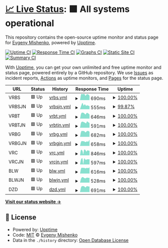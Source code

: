 # [📈 Live Status](https://gdmad.github.io/status-check): <!--live status--> **🟩 All systems operational**

This repository contains the open-source uptime monitor and status page for [Evgeny Mishenko](https://gdmad.github.io/status-check), powered by [Upptime](https://github.com/upptime/upptime).

[![Uptime CI](https://github.com/gdmad/status-check/workflows/Uptime%20CI/badge.svg)](https://github.com/gdmad/status-check/actions?query=workflow%3A%22Uptime+CI%22)
[![Response Time CI](https://github.com/gdmad/status-check/workflows/Response%20Time%20CI/badge.svg)](https://github.com/gdmad/status-check/actions?query=workflow%3A%22Response+Time+CI%22)
[![Graphs CI](https://github.com/gdmad/status-check/workflows/Graphs%20CI/badge.svg)](https://github.com/gdmad/status-check/actions?query=workflow%3A%22Graphs+CI%22)
[![Static Site CI](https://github.com/gdmad/status-check/workflows/Static%20Site%20CI/badge.svg)](https://github.com/gdmad/status-check/actions?query=workflow%3A%22Static+Site+CI%22)
[![Summary CI](https://github.com/gdmad/status-check/workflows/Summary%20CI/badge.svg)](https://github.com/gdmad/status-check/actions?query=workflow%3A%22Summary+CI%22)

With [Upptime](https://upptime.js.org), you can get your own unlimited and free uptime monitor and status page, powered entirely by a GitHub repository. We use [Issues](https://github.com/gdmad/status-check/issues) as incident reports, [Actions](https://github.com/gdmad/status-check/actions) as uptime monitors, and [Pages](https://gdmad.github.io/status-check) for the status page.

<!--start: status pages-->
<!-- This summary is generated by Upptime (https://github.com/upptime/upptime) -->
<!-- Do not edit this manually, your changes will be overwritten -->
<!-- prettier-ignore -->
| URL | Status | History | Response Time | Uptime |
| --- | ------ | ------- | ------------- | ------ |
| <img alt="" src="https://icons.duckduckgo.com/ip3/null.ico" height="13"> VRBS | 🟩 Up | [vrbs.yml](https://github.com/gdmad/status-check/commits/HEAD/history/vrbs.yml) | <details><summary><img alt="Response time graph" src="./graphs/vrbs/response-time-week.png" height="20"> 690ms</summary><br><a href="https://gdmad.github.io/status-check/history/vrbs"><img alt="Response time 626" src="https://img.shields.io/endpoint?url=https%3A%2F%2Fraw.githubusercontent.com%2Fgdmad%2Fstatus-check%2FHEAD%2Fapi%2Fvrbs%2Fresponse-time.json"></a><br><a href="https://gdmad.github.io/status-check/history/vrbs"><img alt="24-hour response time 531" src="https://img.shields.io/endpoint?url=https%3A%2F%2Fraw.githubusercontent.com%2Fgdmad%2Fstatus-check%2FHEAD%2Fapi%2Fvrbs%2Fresponse-time-day.json"></a><br><a href="https://gdmad.github.io/status-check/history/vrbs"><img alt="7-day response time 690" src="https://img.shields.io/endpoint?url=https%3A%2F%2Fraw.githubusercontent.com%2Fgdmad%2Fstatus-check%2FHEAD%2Fapi%2Fvrbs%2Fresponse-time-week.json"></a><br><a href="https://gdmad.github.io/status-check/history/vrbs"><img alt="30-day response time 725" src="https://img.shields.io/endpoint?url=https%3A%2F%2Fraw.githubusercontent.com%2Fgdmad%2Fstatus-check%2FHEAD%2Fapi%2Fvrbs%2Fresponse-time-month.json"></a><br><a href="https://gdmad.github.io/status-check/history/vrbs"><img alt="1-year response time 654" src="https://img.shields.io/endpoint?url=https%3A%2F%2Fraw.githubusercontent.com%2Fgdmad%2Fstatus-check%2FHEAD%2Fapi%2Fvrbs%2Fresponse-time-year.json"></a></details> | <details><summary><a href="https://gdmad.github.io/status-check/history/vrbs">100.00%</a></summary><a href="https://gdmad.github.io/status-check/history/vrbs"><img alt="All-time uptime 99.84%" src="https://img.shields.io/endpoint?url=https%3A%2F%2Fraw.githubusercontent.com%2Fgdmad%2Fstatus-check%2FHEAD%2Fapi%2Fvrbs%2Fuptime.json"></a><br><a href="https://gdmad.github.io/status-check/history/vrbs"><img alt="24-hour uptime 100.00%" src="https://img.shields.io/endpoint?url=https%3A%2F%2Fraw.githubusercontent.com%2Fgdmad%2Fstatus-check%2FHEAD%2Fapi%2Fvrbs%2Fuptime-day.json"></a><br><a href="https://gdmad.github.io/status-check/history/vrbs"><img alt="7-day uptime 100.00%" src="https://img.shields.io/endpoint?url=https%3A%2F%2Fraw.githubusercontent.com%2Fgdmad%2Fstatus-check%2FHEAD%2Fapi%2Fvrbs%2Fuptime-week.json"></a><br><a href="https://gdmad.github.io/status-check/history/vrbs"><img alt="30-day uptime 100.00%" src="https://img.shields.io/endpoint?url=https%3A%2F%2Fraw.githubusercontent.com%2Fgdmad%2Fstatus-check%2FHEAD%2Fapi%2Fvrbs%2Fuptime-month.json"></a><br><a href="https://gdmad.github.io/status-check/history/vrbs"><img alt="1-year uptime 99.95%" src="https://img.shields.io/endpoint?url=https%3A%2F%2Fraw.githubusercontent.com%2Fgdmad%2Fstatus-check%2FHEAD%2Fapi%2Fvrbs%2Fuptime-year.json"></a></details>
| <img alt="" src="https://icons.duckduckgo.com/ip3/null.ico" height="13"> VRBSJN | 🟩 Up | [vrbsjn.yml](https://github.com/gdmad/status-check/commits/HEAD/history/vrbsjn.yml) | <details><summary><img alt="Response time graph" src="./graphs/vrbsjn/response-time-week.png" height="20"> 555ms</summary><br><a href="https://gdmad.github.io/status-check/history/vrbsjn"><img alt="Response time 688" src="https://img.shields.io/endpoint?url=https%3A%2F%2Fraw.githubusercontent.com%2Fgdmad%2Fstatus-check%2FHEAD%2Fapi%2Fvrbsjn%2Fresponse-time.json"></a><br><a href="https://gdmad.github.io/status-check/history/vrbsjn"><img alt="24-hour response time 460" src="https://img.shields.io/endpoint?url=https%3A%2F%2Fraw.githubusercontent.com%2Fgdmad%2Fstatus-check%2FHEAD%2Fapi%2Fvrbsjn%2Fresponse-time-day.json"></a><br><a href="https://gdmad.github.io/status-check/history/vrbsjn"><img alt="7-day response time 555" src="https://img.shields.io/endpoint?url=https%3A%2F%2Fraw.githubusercontent.com%2Fgdmad%2Fstatus-check%2FHEAD%2Fapi%2Fvrbsjn%2Fresponse-time-week.json"></a><br><a href="https://gdmad.github.io/status-check/history/vrbsjn"><img alt="30-day response time 564" src="https://img.shields.io/endpoint?url=https%3A%2F%2Fraw.githubusercontent.com%2Fgdmad%2Fstatus-check%2FHEAD%2Fapi%2Fvrbsjn%2Fresponse-time-month.json"></a><br><a href="https://gdmad.github.io/status-check/history/vrbsjn"><img alt="1-year response time 688" src="https://img.shields.io/endpoint?url=https%3A%2F%2Fraw.githubusercontent.com%2Fgdmad%2Fstatus-check%2FHEAD%2Fapi%2Fvrbsjn%2Fresponse-time-year.json"></a></details> | <details><summary><a href="https://gdmad.github.io/status-check/history/vrbsjn">99.87%</a></summary><a href="https://gdmad.github.io/status-check/history/vrbsjn"><img alt="All-time uptime 99.97%" src="https://img.shields.io/endpoint?url=https%3A%2F%2Fraw.githubusercontent.com%2Fgdmad%2Fstatus-check%2FHEAD%2Fapi%2Fvrbsjn%2Fuptime.json"></a><br><a href="https://gdmad.github.io/status-check/history/vrbsjn"><img alt="24-hour uptime 99.12%" src="https://img.shields.io/endpoint?url=https%3A%2F%2Fraw.githubusercontent.com%2Fgdmad%2Fstatus-check%2FHEAD%2Fapi%2Fvrbsjn%2Fuptime-day.json"></a><br><a href="https://gdmad.github.io/status-check/history/vrbsjn"><img alt="7-day uptime 99.87%" src="https://img.shields.io/endpoint?url=https%3A%2F%2Fraw.githubusercontent.com%2Fgdmad%2Fstatus-check%2FHEAD%2Fapi%2Fvrbsjn%2Fuptime-week.json"></a><br><a href="https://gdmad.github.io/status-check/history/vrbsjn"><img alt="30-day uptime 99.93%" src="https://img.shields.io/endpoint?url=https%3A%2F%2Fraw.githubusercontent.com%2Fgdmad%2Fstatus-check%2FHEAD%2Fapi%2Fvrbsjn%2Fuptime-month.json"></a><br><a href="https://gdmad.github.io/status-check/history/vrbsjn"><img alt="1-year uptime 99.97%" src="https://img.shields.io/endpoint?url=https%3A%2F%2Fraw.githubusercontent.com%2Fgdmad%2Fstatus-check%2FHEAD%2Fapi%2Fvrbsjn%2Fuptime-year.json"></a></details>
| <img alt="" src="https://icons.duckduckgo.com/ip3/null.ico" height="13"> VRBT | 🟩 Up | [vrbt.yml](https://github.com/gdmad/status-check/commits/HEAD/history/vrbt.yml) | <details><summary><img alt="Response time graph" src="./graphs/vrbt/response-time-week.png" height="20"> 646ms</summary><br><a href="https://gdmad.github.io/status-check/history/vrbt"><img alt="Response time 655" src="https://img.shields.io/endpoint?url=https%3A%2F%2Fraw.githubusercontent.com%2Fgdmad%2Fstatus-check%2FHEAD%2Fapi%2Fvrbt%2Fresponse-time.json"></a><br><a href="https://gdmad.github.io/status-check/history/vrbt"><img alt="24-hour response time 507" src="https://img.shields.io/endpoint?url=https%3A%2F%2Fraw.githubusercontent.com%2Fgdmad%2Fstatus-check%2FHEAD%2Fapi%2Fvrbt%2Fresponse-time-day.json"></a><br><a href="https://gdmad.github.io/status-check/history/vrbt"><img alt="7-day response time 646" src="https://img.shields.io/endpoint?url=https%3A%2F%2Fraw.githubusercontent.com%2Fgdmad%2Fstatus-check%2FHEAD%2Fapi%2Fvrbt%2Fresponse-time-week.json"></a><br><a href="https://gdmad.github.io/status-check/history/vrbt"><img alt="30-day response time 687" src="https://img.shields.io/endpoint?url=https%3A%2F%2Fraw.githubusercontent.com%2Fgdmad%2Fstatus-check%2FHEAD%2Fapi%2Fvrbt%2Fresponse-time-month.json"></a><br><a href="https://gdmad.github.io/status-check/history/vrbt"><img alt="1-year response time 651" src="https://img.shields.io/endpoint?url=https%3A%2F%2Fraw.githubusercontent.com%2Fgdmad%2Fstatus-check%2FHEAD%2Fapi%2Fvrbt%2Fresponse-time-year.json"></a></details> | <details><summary><a href="https://gdmad.github.io/status-check/history/vrbt">100.00%</a></summary><a href="https://gdmad.github.io/status-check/history/vrbt"><img alt="All-time uptime 99.91%" src="https://img.shields.io/endpoint?url=https%3A%2F%2Fraw.githubusercontent.com%2Fgdmad%2Fstatus-check%2FHEAD%2Fapi%2Fvrbt%2Fuptime.json"></a><br><a href="https://gdmad.github.io/status-check/history/vrbt"><img alt="24-hour uptime 100.00%" src="https://img.shields.io/endpoint?url=https%3A%2F%2Fraw.githubusercontent.com%2Fgdmad%2Fstatus-check%2FHEAD%2Fapi%2Fvrbt%2Fuptime-day.json"></a><br><a href="https://gdmad.github.io/status-check/history/vrbt"><img alt="7-day uptime 100.00%" src="https://img.shields.io/endpoint?url=https%3A%2F%2Fraw.githubusercontent.com%2Fgdmad%2Fstatus-check%2FHEAD%2Fapi%2Fvrbt%2Fuptime-week.json"></a><br><a href="https://gdmad.github.io/status-check/history/vrbt"><img alt="30-day uptime 100.00%" src="https://img.shields.io/endpoint?url=https%3A%2F%2Fraw.githubusercontent.com%2Fgdmad%2Fstatus-check%2FHEAD%2Fapi%2Fvrbt%2Fuptime-month.json"></a><br><a href="https://gdmad.github.io/status-check/history/vrbt"><img alt="1-year uptime 99.95%" src="https://img.shields.io/endpoint?url=https%3A%2F%2Fraw.githubusercontent.com%2Fgdmad%2Fstatus-check%2FHEAD%2Fapi%2Fvrbt%2Fuptime-year.json"></a></details>
| <img alt="" src="https://icons.duckduckgo.com/ip3/null.ico" height="13"> VRBTJN | 🟩 Up | [vrbtjn.yml](https://github.com/gdmad/status-check/commits/HEAD/history/vrbtjn.yml) | <details><summary><img alt="Response time graph" src="./graphs/vrbtjn/response-time-week.png" height="20"> 591ms</summary><br><a href="https://gdmad.github.io/status-check/history/vrbtjn"><img alt="Response time 841" src="https://img.shields.io/endpoint?url=https%3A%2F%2Fraw.githubusercontent.com%2Fgdmad%2Fstatus-check%2FHEAD%2Fapi%2Fvrbtjn%2Fresponse-time.json"></a><br><a href="https://gdmad.github.io/status-check/history/vrbtjn"><img alt="24-hour response time 521" src="https://img.shields.io/endpoint?url=https%3A%2F%2Fraw.githubusercontent.com%2Fgdmad%2Fstatus-check%2FHEAD%2Fapi%2Fvrbtjn%2Fresponse-time-day.json"></a><br><a href="https://gdmad.github.io/status-check/history/vrbtjn"><img alt="7-day response time 591" src="https://img.shields.io/endpoint?url=https%3A%2F%2Fraw.githubusercontent.com%2Fgdmad%2Fstatus-check%2FHEAD%2Fapi%2Fvrbtjn%2Fresponse-time-week.json"></a><br><a href="https://gdmad.github.io/status-check/history/vrbtjn"><img alt="30-day response time 625" src="https://img.shields.io/endpoint?url=https%3A%2F%2Fraw.githubusercontent.com%2Fgdmad%2Fstatus-check%2FHEAD%2Fapi%2Fvrbtjn%2Fresponse-time-month.json"></a><br><a href="https://gdmad.github.io/status-check/history/vrbtjn"><img alt="1-year response time 841" src="https://img.shields.io/endpoint?url=https%3A%2F%2Fraw.githubusercontent.com%2Fgdmad%2Fstatus-check%2FHEAD%2Fapi%2Fvrbtjn%2Fresponse-time-year.json"></a></details> | <details><summary><a href="https://gdmad.github.io/status-check/history/vrbtjn">100.00%</a></summary><a href="https://gdmad.github.io/status-check/history/vrbtjn"><img alt="All-time uptime 99.99%" src="https://img.shields.io/endpoint?url=https%3A%2F%2Fraw.githubusercontent.com%2Fgdmad%2Fstatus-check%2FHEAD%2Fapi%2Fvrbtjn%2Fuptime.json"></a><br><a href="https://gdmad.github.io/status-check/history/vrbtjn"><img alt="24-hour uptime 100.00%" src="https://img.shields.io/endpoint?url=https%3A%2F%2Fraw.githubusercontent.com%2Fgdmad%2Fstatus-check%2FHEAD%2Fapi%2Fvrbtjn%2Fuptime-day.json"></a><br><a href="https://gdmad.github.io/status-check/history/vrbtjn"><img alt="7-day uptime 100.00%" src="https://img.shields.io/endpoint?url=https%3A%2F%2Fraw.githubusercontent.com%2Fgdmad%2Fstatus-check%2FHEAD%2Fapi%2Fvrbtjn%2Fuptime-week.json"></a><br><a href="https://gdmad.github.io/status-check/history/vrbtjn"><img alt="30-day uptime 100.00%" src="https://img.shields.io/endpoint?url=https%3A%2F%2Fraw.githubusercontent.com%2Fgdmad%2Fstatus-check%2FHEAD%2Fapi%2Fvrbtjn%2Fuptime-month.json"></a><br><a href="https://gdmad.github.io/status-check/history/vrbtjn"><img alt="1-year uptime 99.99%" src="https://img.shields.io/endpoint?url=https%3A%2F%2Fraw.githubusercontent.com%2Fgdmad%2Fstatus-check%2FHEAD%2Fapi%2Fvrbtjn%2Fuptime-year.json"></a></details>
| <img alt="" src="https://icons.duckduckgo.com/ip3/null.ico" height="13"> VRBG | 🟩 Up | [vrbg.yml](https://github.com/gdmad/status-check/commits/HEAD/history/vrbg.yml) | <details><summary><img alt="Response time graph" src="./graphs/vrbg/response-time-week.png" height="20"> 682ms</summary><br><a href="https://gdmad.github.io/status-check/history/vrbg"><img alt="Response time 702" src="https://img.shields.io/endpoint?url=https%3A%2F%2Fraw.githubusercontent.com%2Fgdmad%2Fstatus-check%2FHEAD%2Fapi%2Fvrbg%2Fresponse-time.json"></a><br><a href="https://gdmad.github.io/status-check/history/vrbg"><img alt="24-hour response time 618" src="https://img.shields.io/endpoint?url=https%3A%2F%2Fraw.githubusercontent.com%2Fgdmad%2Fstatus-check%2FHEAD%2Fapi%2Fvrbg%2Fresponse-time-day.json"></a><br><a href="https://gdmad.github.io/status-check/history/vrbg"><img alt="7-day response time 682" src="https://img.shields.io/endpoint?url=https%3A%2F%2Fraw.githubusercontent.com%2Fgdmad%2Fstatus-check%2FHEAD%2Fapi%2Fvrbg%2Fresponse-time-week.json"></a><br><a href="https://gdmad.github.io/status-check/history/vrbg"><img alt="30-day response time 699" src="https://img.shields.io/endpoint?url=https%3A%2F%2Fraw.githubusercontent.com%2Fgdmad%2Fstatus-check%2FHEAD%2Fapi%2Fvrbg%2Fresponse-time-month.json"></a><br><a href="https://gdmad.github.io/status-check/history/vrbg"><img alt="1-year response time 660" src="https://img.shields.io/endpoint?url=https%3A%2F%2Fraw.githubusercontent.com%2Fgdmad%2Fstatus-check%2FHEAD%2Fapi%2Fvrbg%2Fresponse-time-year.json"></a></details> | <details><summary><a href="https://gdmad.github.io/status-check/history/vrbg">100.00%</a></summary><a href="https://gdmad.github.io/status-check/history/vrbg"><img alt="All-time uptime 99.98%" src="https://img.shields.io/endpoint?url=https%3A%2F%2Fraw.githubusercontent.com%2Fgdmad%2Fstatus-check%2FHEAD%2Fapi%2Fvrbg%2Fuptime.json"></a><br><a href="https://gdmad.github.io/status-check/history/vrbg"><img alt="24-hour uptime 100.00%" src="https://img.shields.io/endpoint?url=https%3A%2F%2Fraw.githubusercontent.com%2Fgdmad%2Fstatus-check%2FHEAD%2Fapi%2Fvrbg%2Fuptime-day.json"></a><br><a href="https://gdmad.github.io/status-check/history/vrbg"><img alt="7-day uptime 100.00%" src="https://img.shields.io/endpoint?url=https%3A%2F%2Fraw.githubusercontent.com%2Fgdmad%2Fstatus-check%2FHEAD%2Fapi%2Fvrbg%2Fuptime-week.json"></a><br><a href="https://gdmad.github.io/status-check/history/vrbg"><img alt="30-day uptime 100.00%" src="https://img.shields.io/endpoint?url=https%3A%2F%2Fraw.githubusercontent.com%2Fgdmad%2Fstatus-check%2FHEAD%2Fapi%2Fvrbg%2Fuptime-month.json"></a><br><a href="https://gdmad.github.io/status-check/history/vrbg"><img alt="1-year uptime 99.98%" src="https://img.shields.io/endpoint?url=https%3A%2F%2Fraw.githubusercontent.com%2Fgdmad%2Fstatus-check%2FHEAD%2Fapi%2Fvrbg%2Fuptime-year.json"></a></details>
| <img alt="" src="https://icons.duckduckgo.com/ip3/null.ico" height="13"> VRBGJN | 🟩 Up | [vrbgjn.yml](https://github.com/gdmad/status-check/commits/HEAD/history/vrbgjn.yml) | <details><summary><img alt="Response time graph" src="./graphs/vrbgjn/response-time-week.png" height="20"> 658ms</summary><br><a href="https://gdmad.github.io/status-check/history/vrbgjn"><img alt="Response time 616" src="https://img.shields.io/endpoint?url=https%3A%2F%2Fraw.githubusercontent.com%2Fgdmad%2Fstatus-check%2FHEAD%2Fapi%2Fvrbgjn%2Fresponse-time.json"></a><br><a href="https://gdmad.github.io/status-check/history/vrbgjn"><img alt="24-hour response time 867" src="https://img.shields.io/endpoint?url=https%3A%2F%2Fraw.githubusercontent.com%2Fgdmad%2Fstatus-check%2FHEAD%2Fapi%2Fvrbgjn%2Fresponse-time-day.json"></a><br><a href="https://gdmad.github.io/status-check/history/vrbgjn"><img alt="7-day response time 658" src="https://img.shields.io/endpoint?url=https%3A%2F%2Fraw.githubusercontent.com%2Fgdmad%2Fstatus-check%2FHEAD%2Fapi%2Fvrbgjn%2Fresponse-time-week.json"></a><br><a href="https://gdmad.github.io/status-check/history/vrbgjn"><img alt="30-day response time 654" src="https://img.shields.io/endpoint?url=https%3A%2F%2Fraw.githubusercontent.com%2Fgdmad%2Fstatus-check%2FHEAD%2Fapi%2Fvrbgjn%2Fresponse-time-month.json"></a><br><a href="https://gdmad.github.io/status-check/history/vrbgjn"><img alt="1-year response time 616" src="https://img.shields.io/endpoint?url=https%3A%2F%2Fraw.githubusercontent.com%2Fgdmad%2Fstatus-check%2FHEAD%2Fapi%2Fvrbgjn%2Fresponse-time-year.json"></a></details> | <details><summary><a href="https://gdmad.github.io/status-check/history/vrbgjn">100.00%</a></summary><a href="https://gdmad.github.io/status-check/history/vrbgjn"><img alt="All-time uptime 100.00%" src="https://img.shields.io/endpoint?url=https%3A%2F%2Fraw.githubusercontent.com%2Fgdmad%2Fstatus-check%2FHEAD%2Fapi%2Fvrbgjn%2Fuptime.json"></a><br><a href="https://gdmad.github.io/status-check/history/vrbgjn"><img alt="24-hour uptime 100.00%" src="https://img.shields.io/endpoint?url=https%3A%2F%2Fraw.githubusercontent.com%2Fgdmad%2Fstatus-check%2FHEAD%2Fapi%2Fvrbgjn%2Fuptime-day.json"></a><br><a href="https://gdmad.github.io/status-check/history/vrbgjn"><img alt="7-day uptime 100.00%" src="https://img.shields.io/endpoint?url=https%3A%2F%2Fraw.githubusercontent.com%2Fgdmad%2Fstatus-check%2FHEAD%2Fapi%2Fvrbgjn%2Fuptime-week.json"></a><br><a href="https://gdmad.github.io/status-check/history/vrbgjn"><img alt="30-day uptime 100.00%" src="https://img.shields.io/endpoint?url=https%3A%2F%2Fraw.githubusercontent.com%2Fgdmad%2Fstatus-check%2FHEAD%2Fapi%2Fvrbgjn%2Fuptime-month.json"></a><br><a href="https://gdmad.github.io/status-check/history/vrbgjn"><img alt="1-year uptime 100.00%" src="https://img.shields.io/endpoint?url=https%3A%2F%2Fraw.githubusercontent.com%2Fgdmad%2Fstatus-check%2FHEAD%2Fapi%2Fvrbgjn%2Fuptime-year.json"></a></details>
| <img alt="" src="https://icons.duckduckgo.com/ip3/null.ico" height="13"> VRC | 🟩 Up | [vrc.yml](https://github.com/gdmad/status-check/commits/HEAD/history/vrc.yml) | <details><summary><img alt="Response time graph" src="./graphs/vrc/response-time-week.png" height="20"> 846ms</summary><br><a href="https://gdmad.github.io/status-check/history/vrc"><img alt="Response time 957" src="https://img.shields.io/endpoint?url=https%3A%2F%2Fraw.githubusercontent.com%2Fgdmad%2Fstatus-check%2FHEAD%2Fapi%2Fvrc%2Fresponse-time.json"></a><br><a href="https://gdmad.github.io/status-check/history/vrc"><img alt="24-hour response time 855" src="https://img.shields.io/endpoint?url=https%3A%2F%2Fraw.githubusercontent.com%2Fgdmad%2Fstatus-check%2FHEAD%2Fapi%2Fvrc%2Fresponse-time-day.json"></a><br><a href="https://gdmad.github.io/status-check/history/vrc"><img alt="7-day response time 846" src="https://img.shields.io/endpoint?url=https%3A%2F%2Fraw.githubusercontent.com%2Fgdmad%2Fstatus-check%2FHEAD%2Fapi%2Fvrc%2Fresponse-time-week.json"></a><br><a href="https://gdmad.github.io/status-check/history/vrc"><img alt="30-day response time 906" src="https://img.shields.io/endpoint?url=https%3A%2F%2Fraw.githubusercontent.com%2Fgdmad%2Fstatus-check%2FHEAD%2Fapi%2Fvrc%2Fresponse-time-month.json"></a><br><a href="https://gdmad.github.io/status-check/history/vrc"><img alt="1-year response time 903" src="https://img.shields.io/endpoint?url=https%3A%2F%2Fraw.githubusercontent.com%2Fgdmad%2Fstatus-check%2FHEAD%2Fapi%2Fvrc%2Fresponse-time-year.json"></a></details> | <details><summary><a href="https://gdmad.github.io/status-check/history/vrc">100.00%</a></summary><a href="https://gdmad.github.io/status-check/history/vrc"><img alt="All-time uptime 99.88%" src="https://img.shields.io/endpoint?url=https%3A%2F%2Fraw.githubusercontent.com%2Fgdmad%2Fstatus-check%2FHEAD%2Fapi%2Fvrc%2Fuptime.json"></a><br><a href="https://gdmad.github.io/status-check/history/vrc"><img alt="24-hour uptime 100.00%" src="https://img.shields.io/endpoint?url=https%3A%2F%2Fraw.githubusercontent.com%2Fgdmad%2Fstatus-check%2FHEAD%2Fapi%2Fvrc%2Fuptime-day.json"></a><br><a href="https://gdmad.github.io/status-check/history/vrc"><img alt="7-day uptime 100.00%" src="https://img.shields.io/endpoint?url=https%3A%2F%2Fraw.githubusercontent.com%2Fgdmad%2Fstatus-check%2FHEAD%2Fapi%2Fvrc%2Fuptime-week.json"></a><br><a href="https://gdmad.github.io/status-check/history/vrc"><img alt="30-day uptime 100.00%" src="https://img.shields.io/endpoint?url=https%3A%2F%2Fraw.githubusercontent.com%2Fgdmad%2Fstatus-check%2FHEAD%2Fapi%2Fvrc%2Fuptime-month.json"></a><br><a href="https://gdmad.github.io/status-check/history/vrc"><img alt="1-year uptime 99.95%" src="https://img.shields.io/endpoint?url=https%3A%2F%2Fraw.githubusercontent.com%2Fgdmad%2Fstatus-check%2FHEAD%2Fapi%2Fvrc%2Fuptime-year.json"></a></details>
| <img alt="" src="https://icons.duckduckgo.com/ip3/null.ico" height="13"> VRCJN | 🟩 Up | [vrcjn.yml](https://github.com/gdmad/status-check/commits/HEAD/history/vrcjn.yml) | <details><summary><img alt="Response time graph" src="./graphs/vrcjn/response-time-week.png" height="20"> 597ms</summary><br><a href="https://gdmad.github.io/status-check/history/vrcjn"><img alt="Response time 656" src="https://img.shields.io/endpoint?url=https%3A%2F%2Fraw.githubusercontent.com%2Fgdmad%2Fstatus-check%2FHEAD%2Fapi%2Fvrcjn%2Fresponse-time.json"></a><br><a href="https://gdmad.github.io/status-check/history/vrcjn"><img alt="24-hour response time 639" src="https://img.shields.io/endpoint?url=https%3A%2F%2Fraw.githubusercontent.com%2Fgdmad%2Fstatus-check%2FHEAD%2Fapi%2Fvrcjn%2Fresponse-time-day.json"></a><br><a href="https://gdmad.github.io/status-check/history/vrcjn"><img alt="7-day response time 597" src="https://img.shields.io/endpoint?url=https%3A%2F%2Fraw.githubusercontent.com%2Fgdmad%2Fstatus-check%2FHEAD%2Fapi%2Fvrcjn%2Fresponse-time-week.json"></a><br><a href="https://gdmad.github.io/status-check/history/vrcjn"><img alt="30-day response time 656" src="https://img.shields.io/endpoint?url=https%3A%2F%2Fraw.githubusercontent.com%2Fgdmad%2Fstatus-check%2FHEAD%2Fapi%2Fvrcjn%2Fresponse-time-month.json"></a><br><a href="https://gdmad.github.io/status-check/history/vrcjn"><img alt="1-year response time 656" src="https://img.shields.io/endpoint?url=https%3A%2F%2Fraw.githubusercontent.com%2Fgdmad%2Fstatus-check%2FHEAD%2Fapi%2Fvrcjn%2Fresponse-time-year.json"></a></details> | <details><summary><a href="https://gdmad.github.io/status-check/history/vrcjn">100.00%</a></summary><a href="https://gdmad.github.io/status-check/history/vrcjn"><img alt="All-time uptime 99.75%" src="https://img.shields.io/endpoint?url=https%3A%2F%2Fraw.githubusercontent.com%2Fgdmad%2Fstatus-check%2FHEAD%2Fapi%2Fvrcjn%2Fuptime.json"></a><br><a href="https://gdmad.github.io/status-check/history/vrcjn"><img alt="24-hour uptime 100.00%" src="https://img.shields.io/endpoint?url=https%3A%2F%2Fraw.githubusercontent.com%2Fgdmad%2Fstatus-check%2FHEAD%2Fapi%2Fvrcjn%2Fuptime-day.json"></a><br><a href="https://gdmad.github.io/status-check/history/vrcjn"><img alt="7-day uptime 100.00%" src="https://img.shields.io/endpoint?url=https%3A%2F%2Fraw.githubusercontent.com%2Fgdmad%2Fstatus-check%2FHEAD%2Fapi%2Fvrcjn%2Fuptime-week.json"></a><br><a href="https://gdmad.github.io/status-check/history/vrcjn"><img alt="30-day uptime 100.00%" src="https://img.shields.io/endpoint?url=https%3A%2F%2Fraw.githubusercontent.com%2Fgdmad%2Fstatus-check%2FHEAD%2Fapi%2Fvrcjn%2Fuptime-month.json"></a><br><a href="https://gdmad.github.io/status-check/history/vrcjn"><img alt="1-year uptime 99.75%" src="https://img.shields.io/endpoint?url=https%3A%2F%2Fraw.githubusercontent.com%2Fgdmad%2Fstatus-check%2FHEAD%2Fapi%2Fvrcjn%2Fuptime-year.json"></a></details>
| <img alt="" src="https://icons.duckduckgo.com/ip3/null.ico" height="13"> BLW | 🟩 Up | [blw.yml](https://github.com/gdmad/status-check/commits/HEAD/history/blw.yml) | <details><summary><img alt="Response time graph" src="./graphs/blw/response-time-week.png" height="20"> 616ms</summary><br><a href="https://gdmad.github.io/status-check/history/blw"><img alt="Response time 634" src="https://img.shields.io/endpoint?url=https%3A%2F%2Fraw.githubusercontent.com%2Fgdmad%2Fstatus-check%2FHEAD%2Fapi%2Fblw%2Fresponse-time.json"></a><br><a href="https://gdmad.github.io/status-check/history/blw"><img alt="24-hour response time 684" src="https://img.shields.io/endpoint?url=https%3A%2F%2Fraw.githubusercontent.com%2Fgdmad%2Fstatus-check%2FHEAD%2Fapi%2Fblw%2Fresponse-time-day.json"></a><br><a href="https://gdmad.github.io/status-check/history/blw"><img alt="7-day response time 616" src="https://img.shields.io/endpoint?url=https%3A%2F%2Fraw.githubusercontent.com%2Fgdmad%2Fstatus-check%2FHEAD%2Fapi%2Fblw%2Fresponse-time-week.json"></a><br><a href="https://gdmad.github.io/status-check/history/blw"><img alt="30-day response time 600" src="https://img.shields.io/endpoint?url=https%3A%2F%2Fraw.githubusercontent.com%2Fgdmad%2Fstatus-check%2FHEAD%2Fapi%2Fblw%2Fresponse-time-month.json"></a><br><a href="https://gdmad.github.io/status-check/history/blw"><img alt="1-year response time 592" src="https://img.shields.io/endpoint?url=https%3A%2F%2Fraw.githubusercontent.com%2Fgdmad%2Fstatus-check%2FHEAD%2Fapi%2Fblw%2Fresponse-time-year.json"></a></details> | <details><summary><a href="https://gdmad.github.io/status-check/history/blw">100.00%</a></summary><a href="https://gdmad.github.io/status-check/history/blw"><img alt="All-time uptime 99.95%" src="https://img.shields.io/endpoint?url=https%3A%2F%2Fraw.githubusercontent.com%2Fgdmad%2Fstatus-check%2FHEAD%2Fapi%2Fblw%2Fuptime.json"></a><br><a href="https://gdmad.github.io/status-check/history/blw"><img alt="24-hour uptime 100.00%" src="https://img.shields.io/endpoint?url=https%3A%2F%2Fraw.githubusercontent.com%2Fgdmad%2Fstatus-check%2FHEAD%2Fapi%2Fblw%2Fuptime-day.json"></a><br><a href="https://gdmad.github.io/status-check/history/blw"><img alt="7-day uptime 100.00%" src="https://img.shields.io/endpoint?url=https%3A%2F%2Fraw.githubusercontent.com%2Fgdmad%2Fstatus-check%2FHEAD%2Fapi%2Fblw%2Fuptime-week.json"></a><br><a href="https://gdmad.github.io/status-check/history/blw"><img alt="30-day uptime 100.00%" src="https://img.shields.io/endpoint?url=https%3A%2F%2Fraw.githubusercontent.com%2Fgdmad%2Fstatus-check%2FHEAD%2Fapi%2Fblw%2Fuptime-month.json"></a><br><a href="https://gdmad.github.io/status-check/history/blw"><img alt="1-year uptime 99.95%" src="https://img.shields.io/endpoint?url=https%3A%2F%2Fraw.githubusercontent.com%2Fgdmad%2Fstatus-check%2FHEAD%2Fapi%2Fblw%2Fuptime-year.json"></a></details>
| <img alt="" src="https://icons.duckduckgo.com/ip3/null.ico" height="13"> BLWJN | 🟩 Up | [blwjn.yml](https://github.com/gdmad/status-check/commits/HEAD/history/blwjn.yml) | <details><summary><img alt="Response time graph" src="./graphs/blwjn/response-time-week.png" height="20"> 528ms</summary><br><a href="https://gdmad.github.io/status-check/history/blwjn"><img alt="Response time 540" src="https://img.shields.io/endpoint?url=https%3A%2F%2Fraw.githubusercontent.com%2Fgdmad%2Fstatus-check%2FHEAD%2Fapi%2Fblwjn%2Fresponse-time.json"></a><br><a href="https://gdmad.github.io/status-check/history/blwjn"><img alt="24-hour response time 526" src="https://img.shields.io/endpoint?url=https%3A%2F%2Fraw.githubusercontent.com%2Fgdmad%2Fstatus-check%2FHEAD%2Fapi%2Fblwjn%2Fresponse-time-day.json"></a><br><a href="https://gdmad.github.io/status-check/history/blwjn"><img alt="7-day response time 528" src="https://img.shields.io/endpoint?url=https%3A%2F%2Fraw.githubusercontent.com%2Fgdmad%2Fstatus-check%2FHEAD%2Fapi%2Fblwjn%2Fresponse-time-week.json"></a><br><a href="https://gdmad.github.io/status-check/history/blwjn"><img alt="30-day response time 554" src="https://img.shields.io/endpoint?url=https%3A%2F%2Fraw.githubusercontent.com%2Fgdmad%2Fstatus-check%2FHEAD%2Fapi%2Fblwjn%2Fresponse-time-month.json"></a><br><a href="https://gdmad.github.io/status-check/history/blwjn"><img alt="1-year response time 540" src="https://img.shields.io/endpoint?url=https%3A%2F%2Fraw.githubusercontent.com%2Fgdmad%2Fstatus-check%2FHEAD%2Fapi%2Fblwjn%2Fresponse-time-year.json"></a></details> | <details><summary><a href="https://gdmad.github.io/status-check/history/blwjn">100.00%</a></summary><a href="https://gdmad.github.io/status-check/history/blwjn"><img alt="All-time uptime 99.75%" src="https://img.shields.io/endpoint?url=https%3A%2F%2Fraw.githubusercontent.com%2Fgdmad%2Fstatus-check%2FHEAD%2Fapi%2Fblwjn%2Fuptime.json"></a><br><a href="https://gdmad.github.io/status-check/history/blwjn"><img alt="24-hour uptime 100.00%" src="https://img.shields.io/endpoint?url=https%3A%2F%2Fraw.githubusercontent.com%2Fgdmad%2Fstatus-check%2FHEAD%2Fapi%2Fblwjn%2Fuptime-day.json"></a><br><a href="https://gdmad.github.io/status-check/history/blwjn"><img alt="7-day uptime 100.00%" src="https://img.shields.io/endpoint?url=https%3A%2F%2Fraw.githubusercontent.com%2Fgdmad%2Fstatus-check%2FHEAD%2Fapi%2Fblwjn%2Fuptime-week.json"></a><br><a href="https://gdmad.github.io/status-check/history/blwjn"><img alt="30-day uptime 100.00%" src="https://img.shields.io/endpoint?url=https%3A%2F%2Fraw.githubusercontent.com%2Fgdmad%2Fstatus-check%2FHEAD%2Fapi%2Fblwjn%2Fuptime-month.json"></a><br><a href="https://gdmad.github.io/status-check/history/blwjn"><img alt="1-year uptime 99.75%" src="https://img.shields.io/endpoint?url=https%3A%2F%2Fraw.githubusercontent.com%2Fgdmad%2Fstatus-check%2FHEAD%2Fapi%2Fblwjn%2Fuptime-year.json"></a></details>
| <img alt="" src="https://icons.duckduckgo.com/ip3/null.ico" height="13"> DZD | 🟩 Up | [dzd.yml](https://github.com/gdmad/status-check/commits/HEAD/history/dzd.yml) | <details><summary><img alt="Response time graph" src="./graphs/dzd/response-time-week.png" height="20"> 691ms</summary><br><a href="https://gdmad.github.io/status-check/history/dzd"><img alt="Response time 604" src="https://img.shields.io/endpoint?url=https%3A%2F%2Fraw.githubusercontent.com%2Fgdmad%2Fstatus-check%2FHEAD%2Fapi%2Fdzd%2Fresponse-time.json"></a><br><a href="https://gdmad.github.io/status-check/history/dzd"><img alt="24-hour response time 683" src="https://img.shields.io/endpoint?url=https%3A%2F%2Fraw.githubusercontent.com%2Fgdmad%2Fstatus-check%2FHEAD%2Fapi%2Fdzd%2Fresponse-time-day.json"></a><br><a href="https://gdmad.github.io/status-check/history/dzd"><img alt="7-day response time 691" src="https://img.shields.io/endpoint?url=https%3A%2F%2Fraw.githubusercontent.com%2Fgdmad%2Fstatus-check%2FHEAD%2Fapi%2Fdzd%2Fresponse-time-week.json"></a><br><a href="https://gdmad.github.io/status-check/history/dzd"><img alt="30-day response time 752" src="https://img.shields.io/endpoint?url=https%3A%2F%2Fraw.githubusercontent.com%2Fgdmad%2Fstatus-check%2FHEAD%2Fapi%2Fdzd%2Fresponse-time-month.json"></a><br><a href="https://gdmad.github.io/status-check/history/dzd"><img alt="1-year response time 677" src="https://img.shields.io/endpoint?url=https%3A%2F%2Fraw.githubusercontent.com%2Fgdmad%2Fstatus-check%2FHEAD%2Fapi%2Fdzd%2Fresponse-time-year.json"></a></details> | <details><summary><a href="https://gdmad.github.io/status-check/history/dzd">100.00%</a></summary><a href="https://gdmad.github.io/status-check/history/dzd"><img alt="All-time uptime 99.71%" src="https://img.shields.io/endpoint?url=https%3A%2F%2Fraw.githubusercontent.com%2Fgdmad%2Fstatus-check%2FHEAD%2Fapi%2Fdzd%2Fuptime.json"></a><br><a href="https://gdmad.github.io/status-check/history/dzd"><img alt="24-hour uptime 100.00%" src="https://img.shields.io/endpoint?url=https%3A%2F%2Fraw.githubusercontent.com%2Fgdmad%2Fstatus-check%2FHEAD%2Fapi%2Fdzd%2Fuptime-day.json"></a><br><a href="https://gdmad.github.io/status-check/history/dzd"><img alt="7-day uptime 100.00%" src="https://img.shields.io/endpoint?url=https%3A%2F%2Fraw.githubusercontent.com%2Fgdmad%2Fstatus-check%2FHEAD%2Fapi%2Fdzd%2Fuptime-week.json"></a><br><a href="https://gdmad.github.io/status-check/history/dzd"><img alt="30-day uptime 99.76%" src="https://img.shields.io/endpoint?url=https%3A%2F%2Fraw.githubusercontent.com%2Fgdmad%2Fstatus-check%2FHEAD%2Fapi%2Fdzd%2Fuptime-month.json"></a><br><a href="https://gdmad.github.io/status-check/history/dzd"><img alt="1-year uptime 99.77%" src="https://img.shields.io/endpoint?url=https%3A%2F%2Fraw.githubusercontent.com%2Fgdmad%2Fstatus-check%2FHEAD%2Fapi%2Fdzd%2Fuptime-year.json"></a></details>

<!--end: status pages-->

[**Visit our status website →**](https://gdmad.github.io/status-check)

## 📄 License

- Powered by: [Upptime](https://github.com/upptime/upptime)
- Code: [MIT](./LICENSE) © [Evgeny Mishenko](https://gdmad.github.io/status-check)
- Data in the `./history` directory: [Open Database License](https://opendatacommons.org/licenses/odbl/1-0/)
